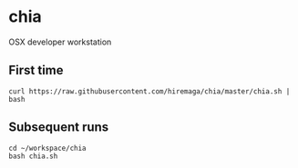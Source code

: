 # chia

OSX developer workstation

## First time

```
curl https://raw.githubusercontent.com/hiremaga/chia/master/chia.sh | bash
```

## Subsequent runs

```
cd ~/workspace/chia
bash chia.sh
```
